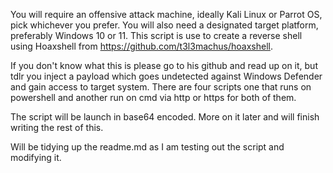 You will require an offensive attack machine, ideally Kali Linux or Parrot OS, pick whichever you prefer. You will also need a designated target platform, preferably Windows 10 or 11.
This script is use to create a reverse shell using Hoaxshell from https://github.com/t3l3machus/hoaxshell.

If you don't know what this is please go to his github and read up on it, but tdlr you inject a payload which goes undetected against Windows Defender and gain access to target system. 
There are four scripts one that runs on powershell and another run on cmd via http or https for both of them.

The script will be launch in base64 encoded. More on it later and will finish writing the rest of this. 


Will be tidying up the readme.md as I am testing out the script and modifying it. 

